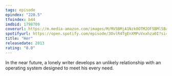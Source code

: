 ```yaml
---
tags: episode
epindex: "220.5"
tfoindex: b44
imdbid: 1798709
coverurl: https://m.media-amazon.com/images/M/MV5BMjA1Nzk0OTM2OF5BMl5BanBnXkFtZTgwNjU2NjEwMDE@._V1_SY300_CR0,0,202,300_.jpg
spotifyurl: https://open.spotify.com/episode/3OvlR4TgEnXMPuVxxhza0I?si=6be232083b664d59
title: "Her"
releasedate: 2013
rating: "8.0"
---
```


In the near future, a lonely writer develops an unlikely relationship with an operating system designed to meet his every need.

